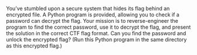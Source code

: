 You’ve stumbled upon a secure system that hides its flag behind an encrypted file. A Python program is provided, allowing you to check if a password can decrypt the flag. Your mission is to reverse-engineer the program to find the correct password, use it to decrypt the flag, and present the solution in the correct CTF flag format. Can you find the password and unlock the encrypted flag? (Run this Python program in the same directory as this encrypted flag.)
